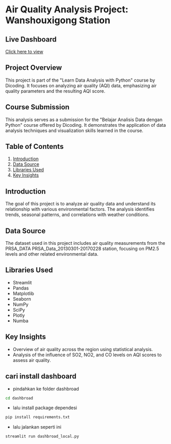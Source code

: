# Air Quality Analysis Project: Wanshouxigong Station

## Live Dashboard
[Click here to view](https://tugas-analytic-dicodinggitgitpush-uoriginmain-mnuw4nnnaluytq96.streamlit.app/)

## Project Overview
This project is part of the "Learn Data Analysis with Python" course by Dicoding. It focuses on analyzing air quality (AQI) data, emphasizing air quality parameters and the resulting AQI score.

## Course Submission
This analysis serves as a submission for the "Belajar Analisis Data dengan Python" course offered by Dicoding. It demonstrates the application of data analysis techniques and visualization skills learned in the course.

## Table of Contents
1. [Introduction](#introduction)
2. [Data Source](#data-source)
3. [Libraries Used](#libraries-used)
4. [Key Insights](#key-insights)

## Introduction
The goal of this project is to analyze air quality data and understand its relationship with various environmental factors. The analysis identifies trends, seasonal patterns, and correlations with weather conditions.

## Data Source
The dataset used in this project includes air quality measurements from the PRSA_DATA PRSA_Data_20130301-20170228 station, focusing on PM2.5 levels and other related environmental data.

## Libraries Used
- Streamlit
- Pandas
- Matplotlib
- Seaborn
- NumPy
- SciPy
- Plotly
- Numba

## Key Insights
- Overview of air quality across the region using statistical analysis.
- Analysis of the influence of SO2, NO2, and CO levels on AQI scores to assess air quality.


## cari install dashboard

- pindahkan ke folder dashbroad
```sh
cd dashbroad
```
- lalu install package dependesi
```sh
pip install requirements.txt
```
- lalu jalankan seperti ini
```sh
streamlit run dashbroad_local.py
```
